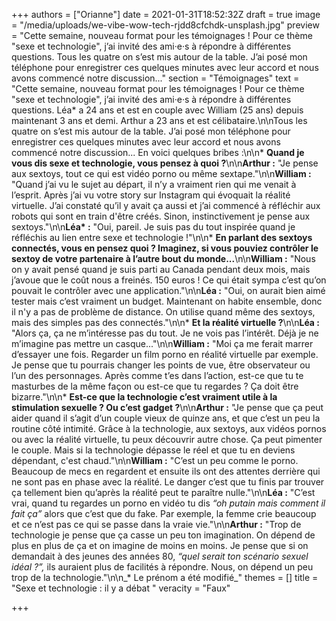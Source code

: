 +++
authors = ["Orianne"]
date = 2021-01-31T18:52:32Z
draft = true
image = "/media/uploads/we-vibe-wow-tech-rjdd8cfchdk-unsplash.jpg"
preview = "Cette semaine, nouveau format pour les témoignages ! Pour ce thème \"sexe et technologie\", j’ai invité des ami·e·s à répondre à différentes questions. Tous les quatre on s’est mis autour de la table. J’ai posé mon téléphone pour enregistrer ces quelques minutes avec leur accord et nous avons commencé notre discussion..."
section = "Témoignages"
text = "Cette semaine, nouveau format pour les témoignages ! Pour ce thème \"sexe et technologie\", j’ai invité des ami·e·s à répondre à différentes questions. Léa* a 24 ans et est en couple avec William (25 ans) depuis maintenant 3 ans et demi. Arthur a 23 ans et est célibataire.\n\nTous les quatre on s’est mis autour de la table. J’ai posé mon téléphone pour enregistrer ces quelques minutes avec leur accord et nous avons commencé notre discussion... En voici quelques bribes :\n\n* **Quand je vous dis sexe et technologie, vous pensez à quoi ?**\n\n**Arthur :** \"Je pense aux sextoys, tout ce qui est vidéo porno ou même sextape.\"\n\n**William :** \"Quand j’ai vu le sujet au départ, il n’y a vraiment rien qui me venait à l’esprit. Après j’ai vu votre story sur Instagram qui évoquait la réalité virtuelle. J’ai constaté qu’il y avait ça aussi et j’ai commencé à réfléchir aux robots qui sont en train d'être créés. Sinon, instinctivement je pense aux sextoys.\"\n\n**Léa* :** \"Oui, pareil. Je suis pas du tout inspirée quand je réfléchis au lien entre sexe et technologie !\"\n\n* **En parlant des sextoys connectés, vous en pensez quoi ? Imaginez, si vous pouviez contrôler le sextoy de votre partenaire à l’autre bout du monde...**\n\n**William :** \"Nous on y avait pensé quand je suis parti au Canada pendant deux mois, mais j’avoue que le coût nous a freinés. 150 euros ! Ce qui était sympa c’est qu’on pouvait le contrôler avec une application.\"\n\n**Léa :** \"Oui, on aurait bien aimé tester mais c’est vraiment un budget. Maintenant on habite ensemble, donc il n'y a pas de problème de distance. On utilise quand même des sextoys, mais des simples pas des connectés.\"\n\n* **Et la réalité virtuelle ?**\n\n**Léa :** \"Alors ça, ça ne m’intéresse pas du tout. Je ne vois pas l’intérêt. Déjà je ne m’imagine pas mettre un casque...\"\n\n**William :** \"Moi ça me ferait marrer d’essayer une fois. Regarder un film porno en réalité virtuelle par exemple. Je pense que tu pourrais changer les points de vue, être observateur ou l’un des personnages. Après comme t’es dans l’action, est-ce que tu te masturbes de la même façon ou est-ce que tu regardes ? Ça doit être bizarre.\"\n\n* **Est-ce que la technologie c’est vraiment utile à la stimulation sexuelle ? Ou c’est gadget ?**\n\n**Arthur :** \"Je pense que ça peut aider quand il s’agit d’un couple vieux de quinze ans, et que c’est un peu la routine côté intimité. Grâce à la technologie, aux sextoys, aux vidéos pornos ou avec la réalité virtuelle, tu peux découvrir autre chose. Ça peut pimenter le couple. Mais si la technologie dépasse le réel et que tu en deviens dépendant, c'est chaud.\"\n\n**William :** \"C’est un peu comme le porno. Beaucoup de mecs en regardent et ensuite ils ont des attentes derrière qui ne sont pas en phase avec la réalité. Le danger c’est que tu finis par trouver ça tellement bien qu’après la réalité peut te paraître nulle.\"\n\n**Léa :** \"C’est vrai, quand tu regardes un porno en vidéo tu dis _&ldquo;oh putain mais comment il fait ça&rdquo;_ alors que c’est que du fake. Par exemple, la femme crie beaucoup et ce n’est pas ce qui se passe dans la vraie vie.\"\n\n**Arthur :** \"Trop de technologie je pense que ça casse un peu ton imagination. On dépend de plus en plus de ça et on imagine de moins en moins. Je pense que si on demandait à des jeunes des années 80, _&ldquo;quel serait ton scénario sexuel idéal ?&rdquo;,_ ils auraient plus de facilités à répondre. Nous, on dépend un peu trop de la technologie.\"\n\n_&ast; Le prénom a été modifié_"
themes = []
title = "Sexe et technologie  : il y a débat "
veracity = "Faux"

+++
